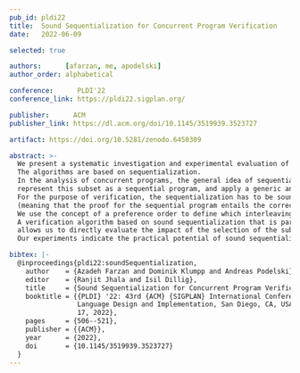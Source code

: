 ```yaml
---
pub_id: pldi22
title:  Sound Sequentialization for Concurrent Program Verification
date:   2022-06-09

selected: true

authors:      [afarzan, me, apodelski]
author_order: alphabetical

conference:      PLDI'22
conference_link: https://pldi22.sigplan.org/

publisher:      ACM
publisher_link: https://dl.acm.org/doi/10.1145/3519939.3523727

artifact: https://doi.org/10.5281/zenodo.6450309

abstract: >-
  We present a systematic investigation and experimental evaluation of a large space of algorithms for the verification of concurrent programs.
  The algorithms are based on sequentialization.
  In the analysis of concurrent programs, the general idea of sequentialization is to select a subset of interleavings,
  represent this subset as a sequential program, and apply a generic analysis for sequential programs.
  For the purpose of verification, the sequentialization has to be sound
  (meaning that the proof for the sequential program entails the correctness of the concurrent program).
  We use the concept of a preference order to define which interleavings the sequentialization is to select ("the most preferred ones").
  A verification algorithm based on sound sequentialization that is parametrized in a preference order
  allows us to directly evaluate the impact of the selection of the subset of interleavings on the performance of the algorithm.
  Our experiments indicate the practical potential of sound sequentialization for concurrent program verification.

bibtex: |-
  @inproceedings{pldi22:soundSequentialization,
    author    = {Azadeh Farzan and Dominik Klumpp and Andreas Podelski},
    editor    = {Ranjit Jhala and Isil Dillig},
    title     = {Sound Sequentialization for Concurrent Program Verification},
    booktitle = {{PLDI} '22: 43rd {ACM} {SIGPLAN} International Conference on Programming
                 Language Design and Implementation, San Diego, CA, USA, June 13 -
                 17, 2022},
    pages     = {506--521},
    publisher = {{ACM}},
    year      = {2022},
    doi       = {10.1145/3519939.3523727}
  }
---
```


